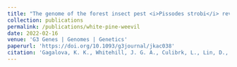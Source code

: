 ```yaml
---
title: "The genome of the forest insect pest <i>Pissodes strobi</i> reveals genome expansion and evidence of a <i>Wolbachia</i> endosymbiont"
collection: publications
permalink: /publications/white-pine-weevil
date: 2022-02-16
venue: 'G3 Genes | Genomes | Genetics'
paperurl: 'https://doi.org/10.1093/g3journal/jkac038'
citation: 'Gagalova, K. K., Whitehill, J. G. A., Culibrk, L., Lin, D., Levesque-Tremblay, V., Keeling, C. I., Coombe, L., Birol, I., Bohlmann, J., Jones, S. J. M. (2022). &quot;The genome of the forest insect pest <i>Pissodes strobi</i> reveals genome expansion and evidence of a Wolbachia endosymbiont.&quot; <i>G3 Genes|Genomes|Genetics</i>, jkac038.'
---
```

